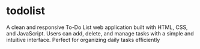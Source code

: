 # todolist
A clean and responsive To-Do List web application built with HTML, CSS, and JavaScript. Users can add, delete, and manage tasks with a simple and intuitive interface. Perfect for organizing daily tasks efficiently
